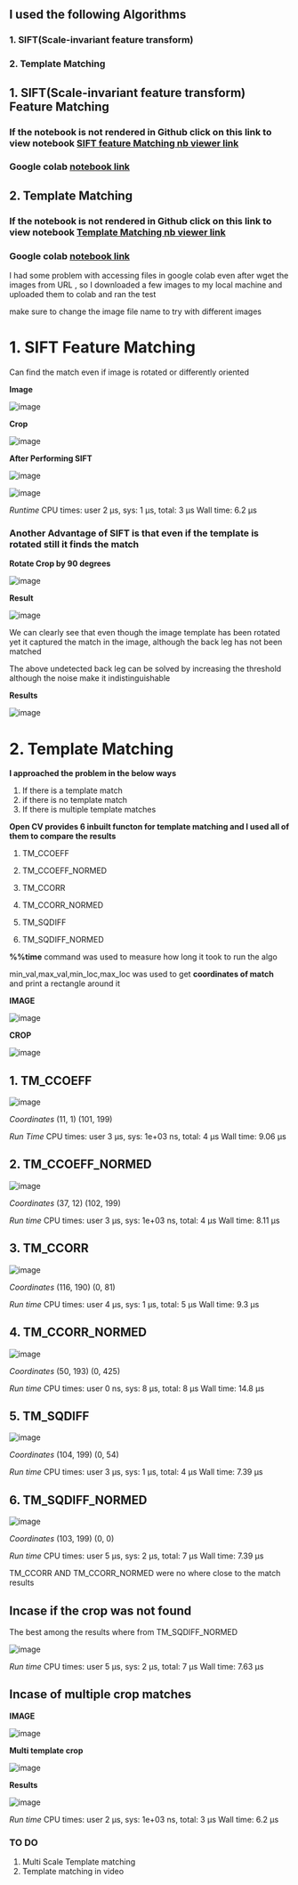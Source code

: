 

## I used the following Algorithms 
### 1. SIFT(Scale-invariant feature transform)
### 2. Template Matching 

## 1. SIFT(Scale-invariant feature transform) Feature Matching

### If the notebook is not rendered in Github click on this link to view notebook [SIFT feature Matching nb viewer link](https://nbviewer.jupyter.org/github/zszazi/MSD/blob/master/SIFT_feature_matching.ipynb)
 
 ### Google colab [notebook link](https://colab.research.google.com/github/zszazi/MSD/blob/master/SIFT_feature_matching.ipynb)

## 2. Template Matching 
 ### If the notebook is not rendered in Github click on this link to view notebook [Template Matching nb viewer link](https://nbviewer.jupyter.org/github/zszazi/MSD/blob/master/template_matching.ipynb)
 
 ### Google colab [notebook link](https://colab.research.google.com/github/zszazi/MSD/blob/master/template_matching.ipynb)
 
I had some problem with accessing files in google colab even after wget the images from URL , so I downloaded a few images to my local machine and uploaded them to colab and ran the test

make sure to change the image file name to try with different images

# 1. SIFT Feature Matching
Can find the match even if image is rotated or differently oriented

**Image**

![image](https://user-images.githubusercontent.com/41579863/57636447-c4f6e500-75c6-11e9-8a5a-8b1732aaf01b.png)

**Crop**

![image](https://user-images.githubusercontent.com/41579863/57637141-4733d900-75c8-11e9-804e-4f8af21309bb.png)

**After Performing SIFT**

![image](https://user-images.githubusercontent.com/41579863/57637197-6468a780-75c8-11e9-918f-ed96f220a739.png)

![image](https://user-images.githubusercontent.com/41579863/57637229-819d7600-75c8-11e9-8375-50e49b7b2c21.png)

*Runtime* CPU times: user 2 µs, sys: 1 µs, total: 3 µs
Wall time: 6.2 µs

### Another Advantage of SIFT is that even if the template is rotated still it finds the match

 **Rotate Crop by 90 degrees**
 
 ![image](https://user-images.githubusercontent.com/41579863/57637320-c2958a80-75c8-11e9-95ae-3115d6f07d1a.png)
 
 **Result**
 
 ![image](https://user-images.githubusercontent.com/41579863/57637351-d6d98780-75c8-11e9-88c7-30585b84b439.png)
 
 We can clearly see that even though the image template has been rotated yet it captured the match in the image, although the back leg has not been matched
 
 The above undetected back leg can be solved by increasing the threshold although the noise make it indistinguishable
 
 **Results**
 
 ![image](https://user-images.githubusercontent.com/41579863/57637453-186a3280-75c9-11e9-855c-89ca686b331b.png)


# 2. Template Matching

**I approached the problem in the below ways**
1. If there is a template match
2. if there is no template match
3. If there is multiple template matches


**Open CV provides 6 inbuilt functon for template matching and I used all of them to compare the results**
1. TM_CCOEFF

2. TM_CCOEFF_NORMED

3. TM_CCORR

4. TM_CCORR_NORMED

5. TM_SQDIFF

6. TM_SQDIFF_NORMED
 
**%%time** command was used to measure how long it took to run the algo

min_val,max_val,min_loc,max_loc was used to get **coordinates of match** and print a rectangle around it

**IMAGE**

![image](https://user-images.githubusercontent.com/41579863/57481850-b657b780-72c0-11e9-91eb-815dbc44a5eb.png)


**CROP**

![image](https://user-images.githubusercontent.com/41579863/57481899-d5564980-72c0-11e9-9217-38f0bb2d528e.png)

## 1. TM_CCOEFF
![image](https://user-images.githubusercontent.com/41579863/57481986-12bad700-72c1-11e9-88b1-88bacab58754.png)

*Coordinates* (11, 1) (101, 199)

*Run Time* CPU times: user 3 µs, sys: 1e+03 ns, total: 4 µs
Wall time: 9.06 µs

## 2. TM_CCOEFF_NORMED
![image](https://user-images.githubusercontent.com/41579863/57482101-6a594280-72c1-11e9-8e4e-cb835823aeb7.png)

*Coordinates* (37, 12) (102, 199)

*Run time* CPU times: user 3 µs, sys: 1e+03 ns, total: 4 µs
 Wall time: 8.11 µs
 
 
 ## 3. TM_CCORR
 ![image](https://user-images.githubusercontent.com/41579863/57482207-a9879380-72c1-11e9-985c-4f12d5be8c83.png)
 
*Coordinates* (116, 190) (0, 81)

*Run time* CPU times: user 4 µs, sys: 1 µs, total: 5 µs
Wall time: 9.3 µs

## 4. TM_CCORR_NORMED
![image](https://user-images.githubusercontent.com/41579863/57482295-ed7a9880-72c1-11e9-981b-a446aa0f3072.png)
 
*Coordinates* (50, 193) (0, 425)

*Run time* CPU times: user 0 ns, sys: 8 µs, total: 8 µs
Wall time: 14.8 µs

## 5. TM_SQDIFF
![image](https://user-images.githubusercontent.com/41579863/57482407-2b77bc80-72c2-11e9-9751-05a47910ab58.png)

*Coordinates* (104, 199) (0, 54)

*Run time* CPU times: user 3 µs, sys: 1 µs, total: 4 µs
Wall time: 7.39 µs

## 6. TM_SQDIFF_NORMED

![image](https://user-images.githubusercontent.com/41579863/57482484-5e21b500-72c2-11e9-8990-2dcb874eb293.png)

*Coordinates* (103, 199) (0, 0)

*Run time* CPU times: user 5 µs, sys: 2 µs, total: 7 µs
Wall time: 7.39 µs

TM_CCORR AND TM_CCORR_NORMED were no where close to the match results

## Incase if the crop was not found

The best among the results where from TM_SQDIFF_NORMED

![image](https://user-images.githubusercontent.com/41579863/57482604-ae991280-72c2-11e9-8c7f-667c6e0c7b7f.png)

*Run time* CPU times: user 5 µs, sys: 2 µs, total: 7 µs
Wall time: 7.63 µs

## Incase of multiple crop matches 
**IMAGE**

![image](https://user-images.githubusercontent.com/41579863/57482671-e30cce80-72c2-11e9-957c-d9f119cb0c6d.png)

**Multi template crop**

![image](https://user-images.githubusercontent.com/41579863/57482703-f28c1780-72c2-11e9-8ed2-fafa3f30419c.png)

**Results**

![image](https://user-images.githubusercontent.com/41579863/57482752-10597c80-72c3-11e9-86a9-d91dbe3f0a7c.png)

*Run time* CPU times: user 2 µs, sys: 1e+03 ns, total: 3 µs
Wall time: 6.2 µs



### TO DO 
1. Multi Scale Template matching
2. Template matching in video


 
